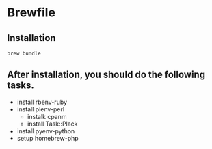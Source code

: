 Brewfile
========

## Installation

```bash
brew bundle
```

## After installation, you should do the following tasks.

- install rbenv-ruby
- install plenv-perl
  - instalk cpanm
  - install Task::Plack
- install pyenv-python
- setup homebrew-php

